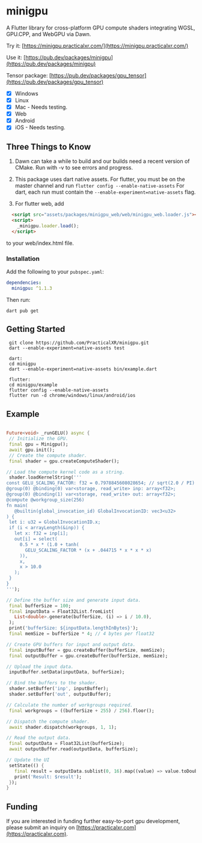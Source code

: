 
# minigpu

A Flutter library for cross-platform GPU compute shaders integrating WGSL, GPU.CPP, and WebGPU via Dawn.

Try it: [https://minigpu.practicalxr.com/](https://minigpu.practicalxr.com/)

Use it: [https://pub.dev/packages/minigpu](https://pub.dev/packages/minigpu)

Tensor package: [https://pub.dev/packages/gpu_tensor](https://pub.dev/packages/gpu_tensor)

- [x] Windows
- [x] Linux
- [x] Mac - Needs testing.
- [x] Web
- [x] Android
- [x] iOS - Needs testing.

## Three Things to Know

1. Dawn can take a while to build and our builds need a recent version of CMake. Run with -v to see errors and progress.

2. This package uses dart native assets.
For flutter, you must be on the master channel and run
`flutter config --enable-native-assets`
For dart, each run must contain the
`--enable-experiment=native-assets` flag.

3. For flutter web, add

```html
  <script src="assets/packages/minigpu_web/web/minigpu_web.loader.js"></script>
  <script>
    _minigpu.loader.load();
  </script>
```

to your web/index.html file.

### Installation

Add the following to your `pubspec.yaml`:

```yaml
dependencies:
  minigpu: ^1.1.3
```

Then run:

```shell
dart pub get
```

## Getting Started

```console
 git clone https://github.com/PracticalXR/minigpu.git
 dart --enable-experiment=native-assets test

 dart:
 cd minigpu
 dart --enable-experiment=native-assets bin/example.dart

 flutter:
 cd minigpu/example
 flutter config --enable-native-assets
 flutter run -d chrome/windows/linux/android/ios
```

## Example

 ```dart

Future<void> _runGELU() async {
  // Initialize the GPU.
  final gpu = Minigpu();
  await gpu.init();
  // Create the compute shader.
  final shader = gpu.createComputeShader();

// Load the compute kernel code as a string.
  shader.loadKernelString('''
const GELU_SCALING_FACTOR: f32 = 0.7978845608028654; // sqrt(2.0 / PI)
@group(0) @binding(0) var<storage, read_write> inp: array<f32>;
@group(0) @binding(1) var<storage, read_write> out: array<f32>;
@compute @workgroup_size(256)
fn main(
    @builtin(global_invocation_id) GlobalInvocationID: vec3<u32>
) {
  let i: u32 = GlobalInvocationID.x;
  if (i < arrayLength(&inp)) {
    let x: f32 = inp[i];
    out[i] = select(
      0.5 * x * (1.0 + tanh(
        GELU_SCALING_FACTOR * (x + .044715 * x * x * x)
      )),
      x,
      x > 10.0
    );
  }
}
''');

// Define the buffer size and generate input data.
  final bufferSize = 100;
  final inputData = Float32List.fromList(
    List<double>.generate(bufferSize, (i) => i / 10.0),
  );
  print('bufferSize: ${inputData.lengthInBytes}');
  final memSize = bufferSize * 4; // 4 bytes per float32

// Create GPU buffers for input and output data.
  final inputBuffer = gpu.createBuffer(bufferSize, memSize);
  final outputBuffer = gpu.createBuffer(bufferSize, memSize);

// Upload the input data.
  inputBuffer.setData(inputData, bufferSize);

// Bind the buffers to the shader.
  shader.setBuffer('inp', inputBuffer);
  shader.setBuffer('out', outputBuffer);

// Calculate the number of workgroups required.
  final workgroups = ((bufferSize + 255) / 256).floor();

// Dispatch the compute shader.
  await shader.dispatch(workgroups, 1, 1);

// Read the output data.
  final outputData = Float32List(bufferSize);
  await outputBuffer.read(outputData, bufferSize);

// Update the UI 
  setState(() {
    final result = outputData.sublist(0, 16).map((value) => value.toDouble()).toList();
    print('Result: $result');
  });
}
  ```

## Funding

  If you are interested in funding further easy-to-port gpu development, please submit an inquiry on [https://practicalxr.com](https://practicalxr.com).
